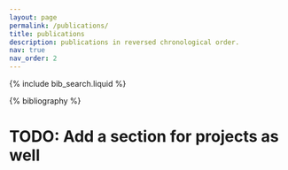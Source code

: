 ```yaml
---
layout: page
permalink: /publications/
title: publications
description: publications in reversed chronological order.
nav: true
nav_order: 2
---
```


<!-- _pages/publications.md -->

<!-- Bibsearch Feature -->

{% include bib_search.liquid %}

<div class="publications">

{% bibliography %}

# TODO: Add a section for projects as well

</div>
